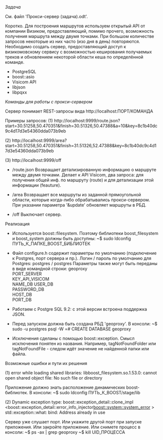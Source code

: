 *Задача*

См. файл 'Прокси-сервер (задача).odt'.

Коротко. Для построения маршрутов используем открытый API от компании Визиком,
предоставляющий, помимо прочего, возможность получения маршрута между двумя точками.
При большом количестве запросов некоторые из них часто (изо дня в день) повторяются.
Необходимо создать сервер, предоставляющий доступ к визикомовскому сервису с
возможностью кеширования получаемых треков и обновлением некоторой области кеша по
определённой команде.

* PostgreSQL
* boost::asio
* Visicom API
* libjson
* libpqxx




*Команды для работы с прокси-сервером*

Сервер понимает REST-запросы вида
http://localhost:ПОРТ/КОМАНДА

Примеры запросов:
(1) http://localhost:9999/route.json?start=30.51258,50.470351&finish=30.51326,50.47388&a=10&key=8c1b40dc9c4d17d3e54360dda073b9eb

(2) http://localhost:9999/area?start=30.51258,50.470351&finish=31.51326,52.47388&key=8c1b40dc9c4d17d3e54360dda073b9eb

(3) http://localhost:9999/off


* /route.json  Возвращает детализированную информацию о маршруте
               между двумя точками. Делает к API Visicom, два запроса:
               для получения общей инф. по маршруту (route) и
               для детализации этой информации (feauture).

* /area     Возвращает все маршруты из заданной прямоугольной области,
               которые когда-либо обрабатывались прокси-сервером. При указании
               параметра '&update' обновляет маршруты в РБД.

* /off        Выключает сервер.



Реализация

* Используется boost::filesystem. Поэтому библиотеки boost_filesystem и
  boost_system должны быть доступны:
  ~$ sudo ldconfig ПУТЬ_К_ПАПКЕ_BOOST_БИБЛИОТЕК

* Файл configure.h содержит параметры по умолчанию (подключение к Postgres,
  порт сервера и пр.). Логин / пароль по умолчанию для Postgres:
  postgres / postgres
  Параметры также могут быть переданы в виде командной строки:
  geoproxy \
      PORT_SERVER\
      KEY_API_VISICOM\
      NAME_DB USER_DB\
      PASSWORD_DB\
      HOST_DB\
      PORT_DB

* Работаем с Postgre SQL 9.2: с этой версии встроена поддержка JSON.

* Перед запуском должна быть создана РБД 'geoproxy'. В консоли:
  ~$ sudo -u postgres psql -W
  =# CREATE DATABASE geoproxy

* Исключения сделаны с помощью boost::exception. Смысл исключения понятен из
  названия. Например, tagNotFoundFolder или tagNotFoundFile - следом идёт
  значение не найденной папки или файла.



Возможные ошибки и пути их решения

(1)
error while loading shared libraries: libboost_filesystem.so.1.53.0:
cannot open shared object file: No such file or directory

Приложение должно знать расположение динамических boost-библиотек. В консоли:
~$ sudo ldconfig ПУТЬ_К_BOOST/stage/lib

(2)
Dynamic exception type: boost::exception_detail::clone_impl
<boost::exception_detail::error_info_injector<boost::system::system_error> >
std::exception::what: bind: Address already in use

Сервер уже слушает порт. Или укажите другой порт при запуске приложения. Или
закройте приложение. Или снимете процесс в консоли:
~$ ps -ax | grep geoproxy
~$ kill UID_ПРОЦЕССА

